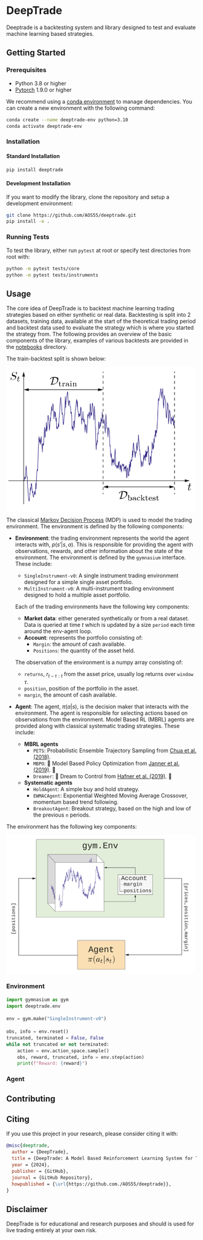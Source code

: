 # DeepTrade

Deeptrade is a backtesting system and library designed to test and evaluate machine learning based strategies.

## Getting Started

### Prerequisites

- Python 3.8 or higher
- [Pytorch](https://pytorch.org) 1.9.0 or higher

We recommend using a [conda environment](https://docs.anaconda.com/miniconda/miniconda-install/) to manage dependencies. You can create a new environment with the following command:

```bash
conda create --name deeptrade-env python=3.10
conda activate deeptrade-env
```

### Installation

#### Standard Installation

```bash
pip install deeptrade
```

#### Development Installation

If you want to modify the library, clone the repository and setup a development environment:

```bash
git clone https://github.com/AOS55/deeptrade.git
pip install -e .
```

### Running Tests

To test the library, either run `pytest` at root or specify test directories from root with:

```bash
python -m pytest tests/core
python -m pytest tests/instruments
```

## Usage

The core idea of DeepTrade is to backtest machine learning trading strategies based on either synthetic or real data. Backtesting is split into 2 datasets, training data, available at the start of the theoretical trading period and backtest data used to evaluate the strategy which is where you started the strategy from. The following provides an overview of the basic components of the library, examples of various backtests are provided in the [notebooks](notebooks) directory.

The train-backtest split is shown below:

<img align="center" src="https://github.com/AOS55/DeepTrade/blob/assets/assets/Backtest-Split.svg" width="500" alt="Train/Backtest split">

The classical [Markov Decision Process](https://en.wikipedia.org/wiki/Markov_decision_process) (MDP) is used to model the trading environment. The environment is defined by the following components:

- **Environment**: the trading environment represents the world the agent interacts with, $p(s'|s, a)$. This is responsible for providing the agent with observations, rewards, and other information about the state of the environment. The environment is defined by the `gymnasium` interface. These include:
  - `SingleInstrument-v0`: A single instrument trading environment designed for a simple single asset portfolio.
  - `MultiInstrument-v0`: A multi-instrument trading environment designed to hold a multiple asset portfolio.

  Each of the trading environments have the following key components:
    -  **Market data**: either generated synthetically or from a real dataset. Data is queried at time $t$ which is updated by a size `period` each time around the env-agent loop.
    -  **Account**: represents the portfolio consisting of:
       -  `Margin`: the amount of cash available.
       -  `Positions`: the quantity of the asset held.

  The observation of the environment is a numpy array consisting of:
    - `returns`, $r_{t-\tau:t}$ from the asset price, usually log returns over `window` $\tau$.
    - `position`, position of the portfolio in the asset.
    - `margin`, the amount of cash available.

- **Agent**: The agent, $\pi(a|s)$, is the decision maker that interacts with the environment. The agent is responsible for selecting actions based on observations from the environment. Model Based RL (MBRL) agents are provided along with classical systematic trading strategies. These include:
  - **MBRL agents**
    - `PETS`: Probabilistic Ensemble Trajectory Sampling from [Chua et al. (2018)](https://arxiv.org/abs/1805.12114).
    - `MBPO`: :construction: Model Based Policy Optimization from [Janner et al. (2019)](https://arxiv.org/abs/1906.08253). :construction:
    - `Dreamer`: :construction: Dream to Control from [Hafner et al. (2019)](https://arxiv.org/abs/1912.01603). :construction:
  - **Systematic agents**
    - `HoldAgent`: A simple buy and hold strategy.
    - `EWMACAgent`: Exponential Weighted Moving Average Crossover, momentum based trend following.
    - `BreakoutAgent`: Breakout strategy, based on the high and low of the previous `n` periods.

The environment has the following key components:

<img align="center" src="https://github.com/AOS55/DeepTrade/blob/assets/assets/DeepTrade-Env.svg" width="500" alt="Agent/Env loop">

### Environment

```python
import gymnasium as gym
import deeptrade.env

env = gym.make("SingleInstrument-v0")

obs, info = env.reset()
truncated, terminated = False, False
while not truncated or not terminated:
    action = env.action_space.sample()
    obs, reward, truncated, info = env.step(action)
    print(f"Reward: {reward}")
```

### Agent

## Contributing

## Citing

If you use this project in your research, please consider citing it with:
```bibtex
@misc{deeptrade,
  author = {DeepTrade},
  title = {DeepTrade: A Model Based Reinforcement Learning System for Trading},
  year = {2024},
  publisher = {GitHub},
  journal = {GitHub Repository},
  howpublished = {\url{https://github.com./AOS55/deeptrade}},
}
```

## Disclaimer

DeepTrade is for educational and research purposes and should is used for live trading entirely at your own risk.